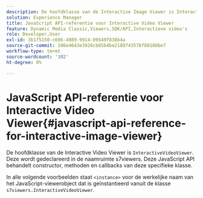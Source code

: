 ```yaml
---
description: De hoofdklasse van de Interactive Image Viewer is InteractiveVideoViewer. Deze wordt gedeclareerd in de naamruimte s7viewers. Deze JavaScript API behandelt constructor, methoden en callbacks van deze specifieke klasse.
solution: Experience Manager
title: JavaScript API-referentie voor Interactive Video Viewer
feature: Dynamic Media Classic,Viewers,SDK/API,Interactieve video's
role: Developer,User
exl-id: 3b1f5150-c696-4989-9914-09549f838b4a
source-git-commit: 206e4643e3926cb85b4be2189743578f88180be7
workflow-type: tm+mt
source-wordcount: '102'
ht-degree: 0%

---
```


# JavaScript API-referentie voor Interactive Video Viewer{#javascript-api-reference-for-interactive-image-viewer}

De hoofdklasse van de Interactive Video Viewer is `InteractiveVideoViewer`. Deze wordt gedeclareerd in de naamruimte s7viewers. Deze JavaScript API behandelt constructor, methoden en callbacks van deze specifieke klasse.

In alle volgende voorbeelden staat `<instance>` voor de werkelijke naam van het JavaScript-viewerobject dat is geïnstantieerd vanuit de klasse `s7viewers.InteractiveVideoViewer`.
